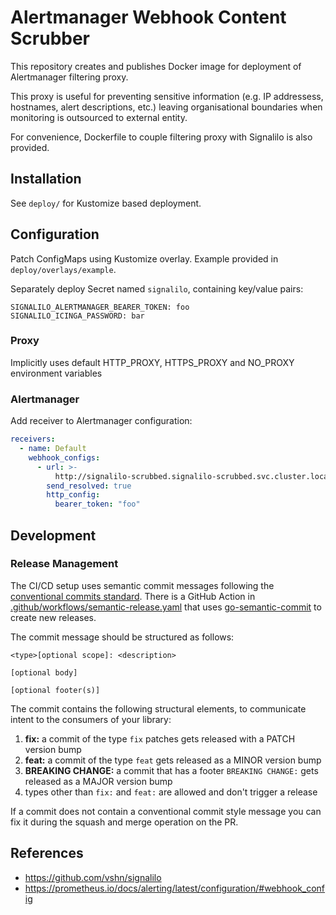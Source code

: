 # Alertmanager Webhook Content Scrubber

This repository creates and publishes Docker image for deployment of Alertmanager filtering proxy.

This proxy is useful for preventing sensitive information (e.g. IP addressess, hostnames, alert descriptions, etc.) leaving organisational boundaries when monitoring is outsourced to external entity.

For convenience, Dockerfile to couple filtering proxy with Signalilo is also provided.

## Installation

See `deploy/` for Kustomize based deployment.

## Configuration

Patch ConfigMaps using Kustomize overlay. Example provided in `deploy/overlays/example`.

Separately deploy Secret named `signalilo`, containing key/value pairs:

```
SIGNALILO_ALERTMANAGER_BEARER_TOKEN: foo
SIGNALILO_ICINGA_PASSWORD: bar
```

### Proxy

Implicitly uses default HTTP_PROXY, HTTPS_PROXY and NO_PROXY environment variables

### Alertmanager

Add receiver to Alertmanager configuration:

```yaml
receivers:
  - name: Default
    webhook_configs:
      - url: >-
          http://signalilo-scrubbed.signalilo-scrubbed.svc.cluster.local:8080/webhook
        send_resolved: true
        http_config:
          bearer_token: "foo"
```

## Development

### Release Management

The CI/CD setup uses semantic commit messages following the
[conventional commits standard](https://www.conventionalcommits.org/en/v1.0.0/).
There is a GitHub Action in [.github/workflows/semantic-release.yaml](./.github/workflows/semantic-release.yaml)
that uses [go-semantic-commit](https://go-semantic-release.xyz/) to create new releases.

The commit message should be structured as follows:

```console
<type>[optional scope]: <description>

[optional body]

[optional footer(s)]
```

The commit contains the following structural elements, to communicate intent to the consumers of your library:

1. **fix:** a commit of the type `fix` patches gets released with a PATCH version bump
1. **feat:** a commit of the type `feat` gets released as a MINOR version bump
1. **BREAKING CHANGE:** a commit that has a footer `BREAKING CHANGE:` gets released as a MAJOR version bump
1. types other than `fix:` and `feat:` are allowed and don't trigger a release

If a commit does not contain a conventional commit style message you can fix
it during the squash and merge operation on the PR.

## References

* https://github.com/vshn/signalilo
* https://prometheus.io/docs/alerting/latest/configuration/#webhook_config
